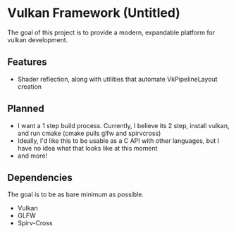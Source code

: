 # Vulkan Framework (Untitled)

The goal of this project is to provide a modern, expandable platform for vulkan development.

## Features
* Shader reflection, along with utilities that automate VkPipelineLayout creation

## Planned
* I want a 1 step build process. Currently, I believe its 2 step, install vulkan, and run cmake (cmake pulls glfw and spirvcross)
* Ideally, I'd like this to be usable as a C API with other languages, but I have no idea what that looks like at this moment
* and more!

## Dependencies
The goal is to be as bare minimum as possible. 
* Vulkan
* GLFW
* Spirv-Cross

